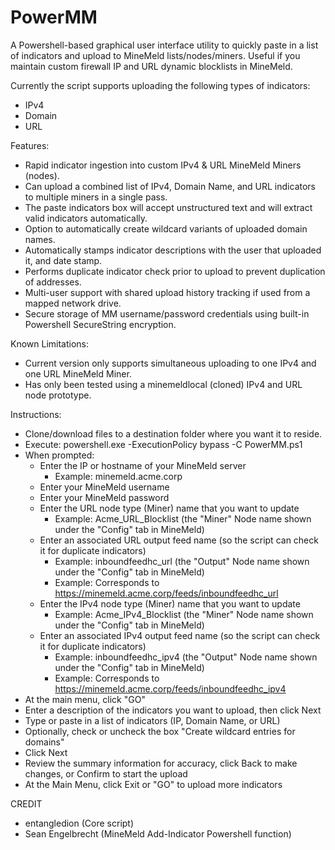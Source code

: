 # PowerMM
A Powershell-based graphical user interface utility to quickly paste in a list of indicators and upload to MineMeld lists/nodes/miners. Useful if you maintain custom firewall IP and URL dynamic blocklists in MineMeld.

Currently the script supports uploading the following types of indicators:

- IPv4
- Domain
- URL

Features:

- Rapid indicator ingestion into custom IPv4 & URL MineMeld Miners (nodes).
- Can upload a combined list of IPv4, Domain Name, and URL indicators to multiple miners in a single pass.
- The paste indicators box will accept unstructured text and will extract valid indicators automatically.
- Option to automatically create wildcard variants of uploaded domain names.
- Automatically stamps indicator descriptions with the user that uploaded it, and date stamp.
- Performs duplicate indicator check prior to upload to prevent duplication of addresses.
- Multi-user support with shared upload history tracking if used from a mapped network drive.
- Secure storage of MM username/password credentials using built-in Powershell SecureString encryption.

Known Limitations:

- Current version only supports simultaneous uploading to one IPv4 and one URL MineMeld Miner.
- Has only been tested using a minemeldlocal (cloned) IPv4 and URL node prototype.

Instructions:

- Clone/download files to a destination folder where you want it to reside.
- Execute: powershell.exe -ExecutionPolicy bypass -C PowerMM.ps1
- When prompted:
    - Enter the IP or hostname of your MineMeld server
      - Example: minemeld.acme.corp
    - Enter your MineMeld username
    - Enter your MineMeld password
    - Enter the URL node type (Miner) name that you want to update 
      - Example: Acme_URL_Blocklist (the "Miner" Node name shown under the "Config" tab in MineMeld)
    - Enter an associated URL output feed name (so the script can check it for duplicate indicators)
      - Example: inboundfeedhc_url (the "Output" Node name shown under the "Config" tab in MineMeld)
      - Example: Corresponds to https://minemeld.acme.corp/feeds/inboundfeedhc_url
    - Enter the IPv4 node type (Miner) name that you want to update
      - Example: Acme_IPv4_Blocklist (the "Miner" Node name shown under the "Config" tab in MineMeld)
    - Enter an associated IPv4 output feed name (so the script can check it for duplicate indicators)
      - Example: inboundfeedhc_ipv4 (the "Output" Node name shown under the "Config" tab in MineMeld)
      - Example: Corresponds to https://minemeld.acme.corp/feeds/inboundfeedhc_ipv4
- At the main menu, click "GO"
- Enter a description of the indicators you want to upload, then click Next
- Type or paste in a list of indicators (IP, Domain Name, or URL)
- Optionally, check or uncheck the box "Create wildcard entries for domains"
- Click Next
- Review the summary information for accuracy, click Back to make changes, or Confirm to start the upload
- At the Main Menu, click Exit or "GO" to upload more indicators

CREDIT

- entangledion (Core script)
- Sean Engelbrecht (MineMeld Add-Indicator Powershell function)
